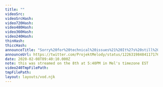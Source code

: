 ```yaml
---
title: ""
videoSrc: 
videoSrcHash: 
video720Hash: 
video480Hash: 
video360Hash: 
video240Hash: 
thinHash: 
thiccHash: 
announceTitle: "Sorry%20for%20technical%20issues%21%20It%27s%20still%20early%20days...%20lol.%20But%20everything%20is%20working%20and%20I%27m%20getting%20onliiineeee%21%21%21"
announceUrl: https://twitter.com/ProjektMelody/status/1226319848411717632
date: 2020-02-08T09:40:10.000Z
note: this was streamed on the 8th at 5:40PM in Mel's timezone EST
video240TmpFilePath: 
tmpFilePath: 
layout: layouts/vod.njk
---
```

